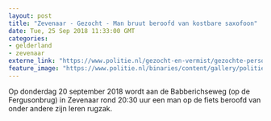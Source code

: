```yaml
---
layout: post
title: "Zevenaar - Gezocht - Man bruut beroofd van kostbare saxofoon"
date: Tue, 25 Sep 2018 11:33:00 GMT
categories: 
- gelderland 
- zevenaar 
externe_link: "https://www.politie.nl/gezocht-en-vermist/gezochte-personen/2018/september/02-oon/gld/man-bruut-beroofd-van-saxofoon.html"
feature_image: "https://www.politie.nl/binaries/content/gallery/politie/gezocht/verdachten/2018/september/02-on/2018426101-1.jpg"
---
```


Op donderdag 20 september 2018 wordt aan de Babberichseweg (op de Fergusonbrug) in Zevenaar rond 20:30 uur een man op de fiets beroofd van onder andere zijn leren rugzak.
